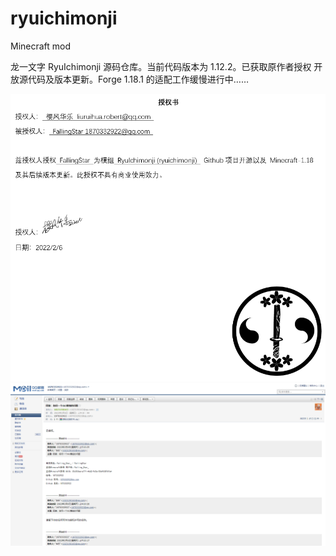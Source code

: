 # ryuichimonji
Minecraft mod

龙一文字 RyuIchimonji 源码仓库。当前代码版本为 1.12.2。已获取原作者授权 开放源代码及版本更新。Forge 1.18.1 的适配工作缓慢进行中……

![授权书](https://github.com/1870332922/ryuichimonji/blob/main/%E6%8E%88%E6%9D%83%E4%B9%A6.png)
![邮件沟通](https://github.com/1870332922/ryuichimonji/blob/main/%E9%82%AE%E4%BB%B6%E6%B2%9F%E9%80%9A.png)
